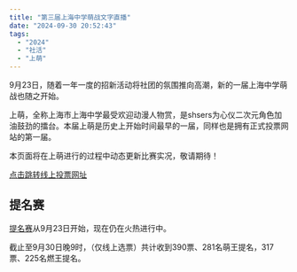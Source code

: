 ```yaml
---
title: "第三届上海中学萌战文字直播"
date: "2024-09-30 20:52:43"
tags: 
  - "2024"
  - "社活"
  - "上萌"
---
```


9月23日，随着一年一度的招新活动将社团的氛围推向高潮，新的一届上海中学萌战也随之开始。

上萌，全称上海市上海中学最受欢迎动漫人物赏，是shsers为心仪二次元角色加油鼓劲的擂台。本届上萌是历史上开始时间最早的一届，同样也是拥有正式投票网站的第一届。

本页面将在上萌进行的过程中动态更新比赛实况，敬请期待！

[点击跳转线上投票网址](https://saimoe.shswafu.club/)

## 提名赛

[提名赛](https://saimoe.shswafu.club/appvote/3/nomination)从9月23日开始，现在仍在火热进行中。

截止至9月30日晚9时，（仅线上选票）共计收到390票、281名萌王提名，317票、225名燃王提名。